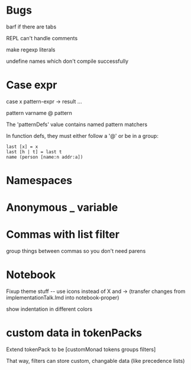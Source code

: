 # Bugs

barf if there are tabs

REPL can't handle comments

make regexp literals

undefine names which don't compile successfully

# Case expr

case x
  pattern-expr -> result
  ...

pattern
varname @ pattern

The 'patternDefs' value contains named pattern matchers

In function defs, they must either follow a '@' or be in a group:

```
last [x] = x
last [h | t] = last t
name (person [name:n addr:a])
```

# Namespaces

# Anonymous _ variable

# Commas with list filter

group things between commas so you don't need parens

# Notebook

Fixup theme stuff -- use icons instead of X and -> (transfer changes from implementationTalk.lmd into notebook-proper)

show indentation in different colors

# custom data in tokenPacks

Extend tokenPack to be [customMonad tokens groups filters]

That way, filters can store custom, changable data (like precedence lists)
